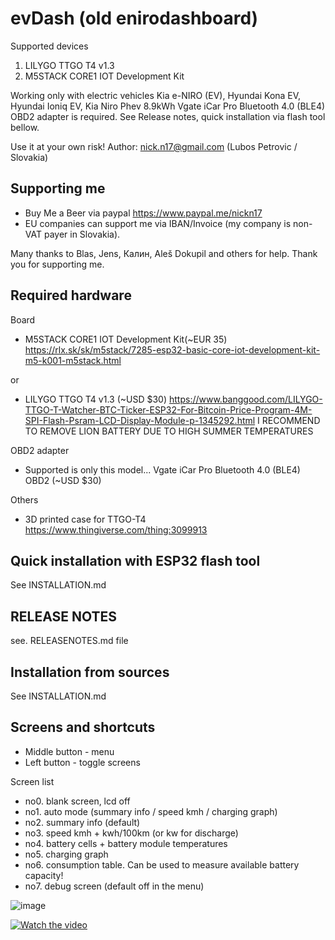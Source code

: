 # evDash (old enirodashboard)

Supported devices
1. LILYGO TTGO T4 v1.3
2. M5STACK CORE1 IOT Development Kit

Working only with electric vehicles 
Kia e-NIRO (EV), Hyundai Kona EV, Hyundai Ioniq EV, Kia Niro Phev 8.9kWh
Vgate iCar Pro Bluetooth 4.0 (BLE4) OBD2 adapter is required. See Release notes, quick installation via flash tool bellow. 

Use it at your own risk!
Author: nick.n17@gmail.com (Lubos Petrovic / Slovakia)

## Supporting me

- Buy Me a Beer via paypal https://www.paypal.me/nickn17
- EU companies can support me via IBAN/Invoice (my company is non-VAT payer in Slovakia).

Many thanks to Blas, Jens, Калин, Aleš Dokupil and others for help. Thank you for supporting me. 

## Required hardware
Board
- M5STACK CORE1 IOT Development Kit(~EUR 35)
  https://rlx.sk/sk/m5stack/7285-esp32-basic-core-iot-development-kit-m5-k001-m5stack.html
  
or 
- LILYGO TTGO T4 v1.3 (~USD $30) https://www.banggood.com/LILYGO-TTGO-T-Watcher-BTC-Ticker-ESP32-For-Bitcoin-Price-Program-4M-SPI-Flash-Psram-LCD-Display-Module-p-1345292.html
I RECOMMEND TO REMOVE LION BATTERY DUE TO HIGH SUMMER TEMPERATURES

OBD2 adapter
- Supported is only this model... Vgate iCar Pro Bluetooth 4.0 (BLE4) OBD2 (~USD $30)

Others
- 3D printed case for TTGO-T4
  https://www.thingiverse.com/thing:3099913

## Quick installation with ESP32 flash tool

See INSTALLATION.md

## RELEASE NOTES
see. RELEASENOTES.md file

## Installation from sources

See INSTALLATION.md

## Screens and shortcuts
- Middle button - menu 
- Left button - toggle screens

Screen list
- no0. blank screen, lcd off
- no1. auto mode (summary info / speed kmh / charging graph)
- no2. summary info (default)
- no3. speed kmh + kwh/100km (or kw for discharge)
- no4. battery cells + battery module temperatures
- no5. charging graph
- no6. consumption table. Can be used to measure available battery capacity! 
- no7. debug screen (default off in the menu)

![image](https://github.com/nickn17/evDash/blob/master/screenshots/v1.jpg)

[![Watch the video](https://github.com/nickn17/evDash/blob/master/screenshots/v0.9.jpg)](https://www.youtube.com/watch?v=Jg5VP2P58Yg&)

